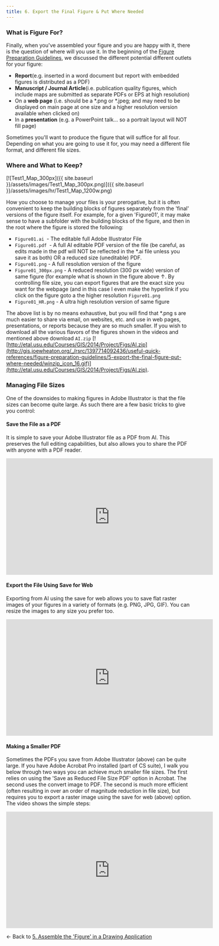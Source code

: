```yaml
---
title: 6. Export the Final Figure & Put Where Needed
---
```


### What is Figure For?

Finally, when you've assembled your figure and you are happy with it, there is the question of where will you use it. In the beginning of the [Figure Preparation Guidelines](http://gis.joewheaton.org/useful-quick-references/figure-preparation-guidelines), we discussed the different potential different outlets for your figure: 

- **Report**(e.g. inserted in a word document but report with embedded figures is distributed as a PDF)
- **Manuscript / Journal Article**(i.e. publication quality figures, which include maps are submitted as separate PDFs or EPS at high resolution)
- On a **web page** (i.e. should be a *.png or *.jpeg; and may need to be displayed on main page at one size and a higher resolution version available when clicked on)
- In a **presentation** (e.g. a PowerPoint talk... so a portrait layout will NOT fill page)

Sometimes you'll want to produce the figure that will suffice for all four. Depending on what you are going to use it for, you may need a different file format, and different file sizes. 

### Where and What to Keep?



[![Test1_Map_300px]({{ site.baseurl }}/assets/images/Test1_Map_300px.png)]({{ site.baseurl }}/assets/images/hr/Test1_Map_1200w.png)

How you choose to manage your files is your prerogative, but it is often convenient to keep the building blocks of figures separately from the 'final' versions of the figure itself. For example, for a given 'Figure01', it may make sense to have a subfolder with the building blocks of the figure, and then in the root where the figure is stored the following:

- `Figure01.ai `- The editable full Adobe Illustrator File
- `Figure01.pdf `- A full AI editable PDF version of the file (be careful, as edits made in the pdf will NOT be reflected in the *.ai file unless you save it as both) OR a reduced size (uneditable) PDF.
- `Figure01.png` - A full resolution version of the figure
- `Figure01_300px.png` - A reduced resolution (300 px wide) version of same figure (for example what is shown in the figure above ↑.  By controlling file size, you can export figures that are the exact size you want for the webpage (and in this case I even make the hyperlink if you click on the figure goto a the higher resolution `Figure01.png` 
- `Figure01_HR.png` - A ultra high resolution version of same figure

The above list is by no means exhaustive, but you will find that *.png s are much easier to share via email, on websites, etc. and use in web pages, presentations, or reports because they are so much smaller.  If you wish to download all the various flavors of the figures shown in the videos and mentioned above download `AI.zip` [![http://etal.usu.edu/Courses/GIS/2014/Project/Figs/AI.zip](http://gis.joewheaton.org/_/rsrc/1397714092436/useful-quick-references/figure-preparation-guidelines/5-export-the-final-figure-put-where-needed/winzip_icon_16.gif)](http://etal.usu.edu/Courses/GIS/2014/Project/Figs/AI.zip).

### Managing File Sizes

One of the downsides to making figures in Adobe Illustrator is that the file sizes can become quite large. As such there are a few basic tricks to give you control:

#### Save the File as a PDF

It is simple to save your Adobe Illustrator file as a PDF from AI. This preserves the full editing capabilities, but also allows you to share the PDF with anyone with a PDF reader. 

<iframe width="560" height="315" src="https://www.youtube.com/embed/YhR36doGoC4" frameborder="0" allowfullscreen></iframe>

#### Export the File Using Save for Web

Exporting from AI using the save for web allows you to save flat raster images of your figures in a variety of formats (e.g. PNG, JPG, GIF). You can resize the images to any size you prefer too.

<iframe width="560" height="315" src="https://www.youtube.com/embed/mvmoAuAXr2k" frameborder="0" allowfullscreen></iframe>

#### Making a Smaller PDF

Sometimes the PDFs you save from Adobe Illustrator (above) can be quite large. If you have Adobe Acrobat Pro installed (part of CS suite), I walk you below through two ways you can achieve much smaller file sizes. The first relies on using the 'Save as Reduced File Size PDF' option in Acrobat. The second uses the convert image to PDF. The second is much more efficient (often resulting in over an order of magnitude reduction in file size), but requires you to export a raster image using the save for web (above) option. The video shows the simple steps:

<iframe width="560" height="315" src="https://www.youtube.com/embed/f32V6vc8Diw" frameborder="0" allowfullscreen></iframe>

← Back to  [5. Assemble the 'Figure' in a Drawing Application](http://gis.joewheaton.org/useful-quick-references/figure-preparation-guidelines/4-assemble-the-figure-in-a-drawing-application)

 